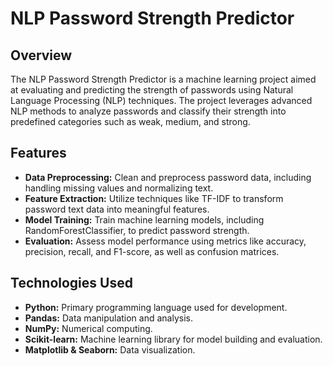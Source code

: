 # NLP Password Strength Predictor

## Overview
The NLP Password Strength Predictor is a machine learning project aimed at evaluating and predicting the strength of passwords using Natural Language Processing (NLP) techniques. The project leverages advanced NLP methods to analyze passwords and classify their strength into predefined categories such as weak, medium, and strong.

## Features
- **Data Preprocessing:** Clean and preprocess password data, including handling missing values and normalizing text.
- **Feature Extraction:** Utilize techniques like TF-IDF to transform password text data into meaningful features.
- **Model Training:** Train machine learning models, including RandomForestClassifier, to predict password strength.
- **Evaluation:** Assess model performance using metrics like accuracy, precision, recall, and F1-score, as well as confusion matrices.

## Technologies Used
- **Python:** Primary programming language used for development.
- **Pandas:** Data manipulation and analysis.
- **NumPy:** Numerical computing.
- **Scikit-learn:** Machine learning library for model building and evaluation.
- **Matplotlib & Seaborn:** Data visualization.


